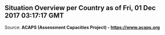 ## Situation Overview per Country as of Fri, 01 Dec 2017 03:17:17 GMT

Source: **ACAPS (Assessment Capacities Project) - https://www.acaps.org**